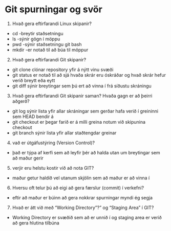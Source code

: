 # Git spurningar og svör

1. Hvað gera eftirfarandi Linux skipanir?
  * cd -breytir staðsetningu
  * ls -sýnir gögn í möppu
  * pwd -sýnir staðsetningu git bash
  * mkdir -er notað til að búa til möppur

2. Hvað gera eftirfarandi Git skipanir?
  * git clone clónar repository yfir á nýtt vinu svæði
  * git status er notað til að sjá hvaða skrár eru óskráðar og hvað skrár hefur verið breytt eða eytt
  * git diff sýnir breytingar sem þú ert að vinna í frá síðustu skráningu 

3. Hvað gera eftirfarandi Git skipanir saman? Hvaða gagn er að þeirri aðgerð?
  * git log sýnir lista yfir allar skráningar sem gerðar hafa verið í greininni sem HEAD bendir á
  * git checkout er þegar farið er á milli greina notum við skipunina checkout
  * git branch sýnir lista yfir allar staðtengdar greinar

4. vað er útgáfustýring (Version Control)?
  *  það er týpa af kerfi sem að leyfir þér að halda utan um breytingar sem að maður gerir 

5. verjir eru helstu kostir við að nota GIT?
  * maður getur haldið vel utanum skjölin sem að maður er að vinna í

6. Hversu oft telur þú að eigi að gera færslur (commit) í verkefni?
  * eftir að maður er búinn að gera nokkrar spurningar myndi ég segja

7. Hvað er átt við með “Working Directory”?” og “Staging Area” í GIT?
  * Working Directory er svæðið sem að er unnið í og staging area er verið að gera hlutina tilbúna